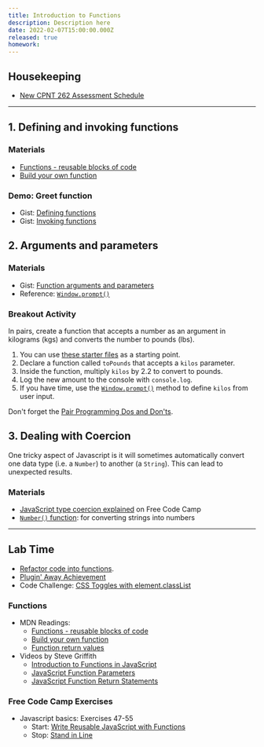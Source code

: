 ```yaml
---
title: Introduction to Functions
description: Description here
date: 2022-02-07T15:00:00.000Z
released: true
homework: 
---
```


## Housekeeping
- [New CPNT 262 Assessment Schedule](/cpnt-262/assessments)

---

## 1. Defining and invoking functions
### Materials
- [Functions - reusable blocks of code](https://developer.mozilla.org/en-US/docs/Learn/JavaScript/Building_blocks/Functions)
- [Build your own function](https://developer.mozilla.org/en-US/docs/Learn/JavaScript/Building_blocks/Build_your_own_function)

### Demo: Greet function
- Gist: [Defining functions](https://gist.github.com/acidtone/e3ed5adfcb4f3c02f1b78f78c9c2bf8b)
- Gist: [Invoking functions](https://gist.github.com/acidtone/679b1b07dcaad4491e8696c871e36436)

## 2. Arguments and parameters
### Materials
- Gist: [Function arguments and parameters](https://gist.github.com/acidtone/977e697e38e389284e839e4b7543ee56)
- Reference: [`Window.prompt()`](https://developer.mozilla.org/en-US/docs/Web/API/Window/prompt)

### Breakout Activity
In pairs, create a function that accepts a number as an argument in kilograms (kgs) and converts the number to pounds (lbs).
1. You can use [these starter files](https://gist.github.com/acidtone/383cf362c923f5126ecb32621dc7c0d4) as a starting point.
2. Declare a function called `toPounds` that accepts a `kilos` parameter.
3. Inside the function, multiply `kilos` by 2.2 to convert to pounds.
4. Log the new amount to the console with `console.log`.
5. If you have time, use the [`Window.prompt()`](https://developer.mozilla.org/en-US/docs/Web/API/Window/prompt) method to define `kilos` from user input.

Don't forget the [Pair Programming Dos and Don'ts](https://gist.github.com/acidtone/caa20b2520814a94240043c40301024a).

## 3. Dealing with Coercion
One tricky aspect of Javascript is it will sometimes automatically convert one data type (i.e. a `Number`) to another (a `String`). This can lead to unexpected results.

### Materials
- [JavaScript type coercion explained](https://www.freecodecamp.org/news/js-type-coercion-explained-27ba3d9a2839/) on Free Code Camp
- [`Number()` function](https://developer.mozilla.org/en-US/docs/Web/JavaScript/Reference/Global_Objects/Number): for converting strings into numbers

---

## Lab Time
- [Refactor code into functions](https://gist.github.com/acidtone/90355d3bdbcf770be4a642939f58cfd7).
- [Plugin' Away Achievement](/cpnt-262/assignments/achievement-1)
- Code Challenge: [CSS Toggles with element.classList](http://browsertherapy.com/challenges/css-toggles-with-classlist/)


<home-work :home-work="homework">

### Functions
- MDN Readings:
    - [Functions - reusable blocks of code](https://developer.mozilla.org/en-US/docs/Learn/JavaScript/Building_blocks/Functions)
    - [Build your own function](https://developer.mozilla.org/en-US/docs/Learn/JavaScript/Building_blocks/Build_your_own_function)
    - [Function return values](https://developer.mozilla.org/en-US/docs/Learn/JavaScript/Building_blocks/Return_values)
- Videos by Steve Griffith
    - [Introduction to Functions in JavaScript](https://youtu.be/W6QaDqud66Y)
    - [JavaScript Function Parameters](https://youtu.be/dxbsN6_C5PI)
    - [JavaScript Function Return Statements](https://youtu.be/qed2cjdF-30)
    
### Free Code Camp Exercises
- Javascript basics: Exercises 47-55
    - Start: [Write Reusable JavaScript with Functions](https://www.freecodecamp.org/learn/javascript-algorithms-and-data-structures/basic-javascript/write-reusable-javascript-with-functions)
    - Stop: [Stand in Line](https://www.freecodecamp.org/learn/javascript-algorithms-and-data-structures/basic-javascript/stand-in-line)

</home-work>
